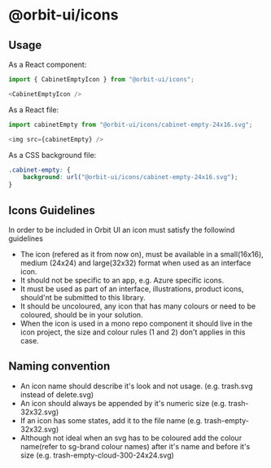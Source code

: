 # @orbit-ui/icons

## Usage

As a React component:

```javascript
import { CabinetEmptyIcon } from "@orbit-ui/icons";

<CabinetEmptyIcon />
```

As a React file:

```javascript
import cabinetEmpty from "@orbit-ui/icons/cabinet-empty-24x16.svg";

<img src={cabinetEmpty} />
```

As a CSS background file:

```css
.cabinet-empty: {
    background: url("@orbit-ui/icons/cabinet-empty-24x16.svg");
}
```

## Icons Guidelines

In order to be included in Orbit UI an icon must satisfy the followind guidelines

- The icon (refered as it from now on), must be available in a small(16x16), medium (24x24) and large(32x32) format when used as an interface icon.
- It should not be specific to an app, e.g. Azure specific icons.
- It must be used as part of an interface, illustrations, product icons, should'nt be submitted to this library.
- It should be uncoloured, any icon that has many colours or need to be coloured, should be in your solution.
- When the icon is used in a mono repo component it should live in the icon project, the size and colour rules (1 and 2) don't applies in this case.

## Naming convention

- An icon name should describe it's look and not usage. (e.g. trash.svg instead of delete.svg)
- An icon should always be appended by it's numeric size (e.g. trash-32x32.svg)
- If an icon has some states, add it to the file name (e.g. trash-empty-32x32.svg)
- Although not ideal when an svg has to be coloured add the colour name(refer to sg-brand colour names) after it's name and before it's size (e.g. trash-empty-cloud-300-24x24.svg)
